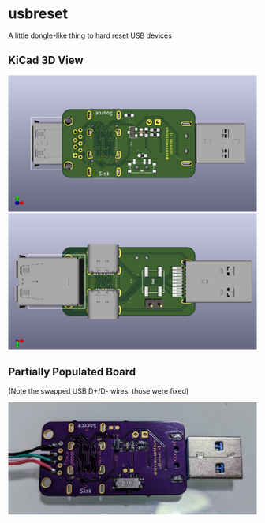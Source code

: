 
# usbreset

A little dongle-like thing to hard reset USB devices

## KiCad 3D View

![3D view of the top](usbreset-3d-top.png)
![3D view of the bottom](usbreset-3d-bottom.png)

## Partially Populated Board

(Note the swapped USB D+/D- wires, those were fixed)

![Physical partially-soldered board](usbreset-physical1-top.jpg)

<!-- vim: set conceallevel=2 et ts=2 sw=2: -->
